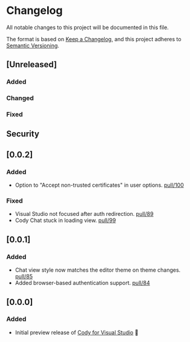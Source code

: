 # Changelog

All notable changes to this project will be documented in this file.

The format is based on [Keep a Changelog](https://keepachangelog.com/en/1.1.0/), and this project adheres to [Semantic Versioning](https://semver.org/spec/v2.0.0.html).

## [Unreleased]

### Added

### Changed

### Fixed

## Security

## [0.0.2]

### Added

- Option to "Accept non-trusted certificates" in user options. [pull/100](https://github.com/sourcegraph/cody-vs/pull/100)

### Fixed

- Visual Studio not focused after auth redirection. [pull/89](https://github.com/sourcegraph/cody-vs/pull/89)
- Cody Chat stuck in loading view. [pull/99](https://github.com/sourcegraph/cody-vs/pull/99)

## [0.0.1]

### Added

- Chat view style now matches the editor theme on theme changes. [pull/85](https://github.com/sourcegraph/cody-vs/pull/85)
- Added browser-based authentication support. [pull/84](https://github.com/sourcegraph/cody-vs/pull/84)

## [0.0.0]

### Added

- Initial preview release of [Cody for Visual Studio](https://marketplace.visualstudio.com/items?itemName=sourcegraph.cody-vs) 🎉
